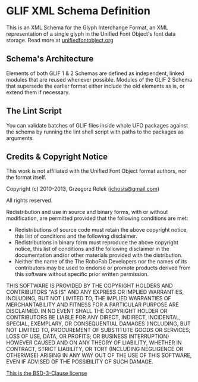 GLIF XML Schema Definition
===========================

This is an XML Schema for the Glyph Interchange Format, an XML representation of a single glyph in the Unified Font Object's font data storage. Read more at [unifiedfontobject.org](http://unifiedfontobject.org)


Schema's Architecture
----------------------

Elements of both GLIF 1 & 2 Schemas are defined as independent, linked modules that are reused whenever possible. Modules of the GLIF 2 Schema that supersede the earlier format either include the old elements as is, or extend them if necessary.


The Lint Script
----------------

You can validate batches of GLIF files inside whole UFO packages against the schema by running the lint shell script with paths to the packages as arguments.

Credits & Copyright Notice
---------------------------

This work is not affiliated with the Unified Font Object format authors, nor the format itself. 

Copyright (c) 2010-2013, Grzegorz Rolek (ichosis@gmail.com)

All rights reserved.

Redistribution and use in source and binary forms, with or without modification, are permitted provided that the following conditions are met:

* Redistributions of source code must retain the above copyright notice, this list of conditions and the following disclaimer.
* Redistributions in binary form must reproduce the above copyright notice, this list of conditions and the following disclaimer in the documentation and/or other materials provided with the distribution.
* Neither the name of the The RoboFab Developers nor the names of its contributors may be used to endorse or promote products derived from this software without specific prior written permission.

THIS SOFTWARE IS PROVIDED BY THE COPYRIGHT HOLDERS AND CONTRIBUTORS "AS IS" AND ANY EXPRESS OR IMPLIED WARRANTIES, INCLUDING, BUT NOT LIMITED TO, THE IMPLIED WARRANTIES OF MERCHANTABILITY AND FITNESS FOR A PARTICULAR PURPOSE ARE DISCLAIMED. IN NO EVENT SHALL THE COPYRIGHT HOLDER OR CONTRIBUTORS BE LIABLE FOR ANY DIRECT, INDIRECT, INCIDENTAL, SPECIAL, EXEMPLARY, OR CONSEQUENTIAL DAMAGES (INCLUDING, BUT NOT LIMITED TO, PROCUREMENT OF SUBSTITUTE GOODS OR SERVICES; LOSS OF USE, DATA, OR PROFITS; OR BUSINESS INTERRUPTION) HOWEVER CAUSED AND ON ANY THEORY OF LIABILITY, WHETHER IN CONTRACT, STRICT LIABILITY, OR TORT (INCLUDING NEGLIGENCE OR OTHERWISE) ARISING IN ANY WAY OUT OF THE USE OF THIS SOFTWARE, EVEN IF ADVISED OF THE POSSIBILITY OF SUCH DAMAGE.

[This is the BSD-3-Clause license](http://www.opensource.org/licenses/BSD-3-Clause)

